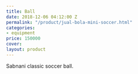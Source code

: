 ```yaml
---
title: Ball
date: 2018-12-06 04:12:00 Z
permalink: "/product/jual-bola-mini-soccer.html"
categories:
- equipment
price: 150000
cover: 
layout: product
---
```


Sabnani classic soccer ball.